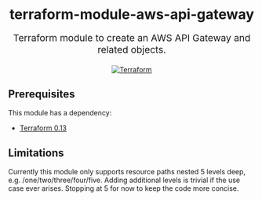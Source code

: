 <h1 align="center">
    terraform-module-aws-api-gateway
</h1>

<p align="center" style="font-size: 1.2rem;"> 
    Terraform module to create an AWS API Gateway and related objects.
</p>

<p align="center">

<a href="https://www.terraform.io">
  <img src="https://img.shields.io/badge/Terraform-v0.13-green" alt="Terraform">
</a>

</p>

## Prerequisites

This module has a dependency: 

- [Terraform 0.13](https://learn.hashicorp.com/terraform/getting-started/install.html)

## Limitations

Currently this module only supports resource paths nested 5 levels deep, e.g. <endpoint>/one/two/three/four/five.  Adding additional levels is trivial if the use case ever arises.  Stopping at 5 for now to keep the code more concise.

<!-- ## Examples

Here is an example of how you can use this module in your inventory structure:
### Basic Example
```hcl
  module "acm_certificate" {
    source         = "git::git@github.com:procter-gamble/terraform-module-aws-acm-certificate.git"
    domain         = "test.np.pgcloud.com"
    hosted_zone_id = "<hosted_zone_id>"
    tags           = var.tags
  }
```


## Inputs

| Name | Description | Type | Default | Required |
|------|-------------|------|---------|:--------:|
| domain | The domain associated with the certificate. | `string` | `` | yes |
| hosted_zone_id | The id of the Route53 hosted zone. | `string` | `` | yes |
| tags | Tags to be applied to the resource | map(string) | {} | no |

## Outputs

| Name | Description |
|------|-------------|
| arn | The arn of the Certificate. | -->
